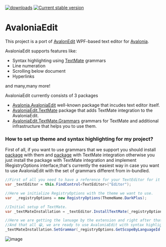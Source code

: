 [![downloads](https://img.shields.io/nuget/dt/avalonia.AvaloniaEdit)](https://www.nuget.org/packages/Avalonia.AvaloniaEdit)
[![Current stable version](https://img.shields.io/nuget/v/Avalonia.AvaloniaEdit.svg)](https://www.nuget.org/packages/Avalonia.AvaloniaEdit)
# AvaloniaEdit

This project is a port of [AvalonEdit](https://github.com/icsharpcode/AvalonEdit) WPF-based text editor for [Avalonia](https://github.com/AvaloniaUI/Avalonia).

AvaloniaEdit supports features like:

  * Syntax highlighting using [TextMate](https://github.com/danipen/TextMateSharp) grammars
  * Line numeration
  * Scrolling below document
  * Hyperlinks

  and many,many more!
  
AvaloniaEdit currently consists of 3 packages
  * [Avalonia.AvaloniaEdit](https://www.nuget.org/packages/Avalonia.AvaloniaEdit) well-known package that incudes text editor itself.
  * [AvaloniaEdit.TextMate](https://www.nuget.org/packages/AvaloniaEdit.TextMate/) package that adds TextMate integration to the AvaloniaEdit.
  * [AvaloniaEdit.TextMate.Grammars](https://www.nuget.org/packages/AvaloniaEdit.TextMate.Grammars/) grammars for TextMate and additional infrastructure that helps you to use them.
 
 ### How to set up theme and syntax highlighting for my project?
First of all, if you want to use grammars that we support you should install [package](https://www.nuget.org/packages/AvaloniaEdit.TextMate.Grammars/) with them and [package](https://www.nuget.org/packages/AvaloniaEdit.TextMate/) with TextMate integration otherwise you just install the package with TextMate integration and implement IRegistryOptions interface,that's currently the easiest way in case you want to use AvaloniaEdit with the set of grammars different from in-bundled.
```csharp
//First of all you need to have a reference for your TextEditor for it to be used inside AvaloniaEdit.TextMate project.
var _textEditor = this.FindControl<TextEditor>("Editor");

//Here we initialize RegistryOptions with the theme we want to use.
var  _registryOptions = new RegistryOptions(ThemeName.DarkPlus);

//Initial setup of TextMate.
var _textMateInstallation = _textEditor.InstallTextMate(_registryOptions);

//Here we are getting the lanuage by the extension and right after that we are initializing grammar with this lanuage.
//And that all 😀, we are ready to use AvaloniaEdit with syntax highlighting!
_textMateInstallation.SetGrammar(_registryOptions.GetScopeByLanguageId(_registryOptions.GetLanguageByExtension(".cs").Id));
```
  
![image](https://user-images.githubusercontent.com/53405089/147930720-b388df7e-9b83-4ade-9338-6d311b334814.png)



